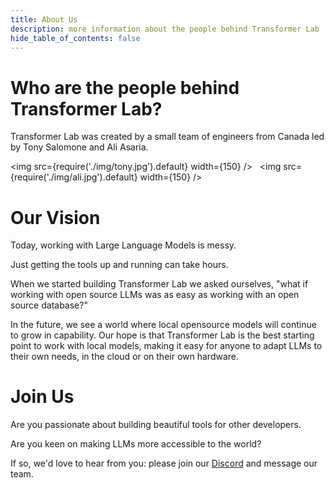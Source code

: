 ```yaml
---
title: About Us
description: more information about the people behind Transformer Lab
hide_table_of_contents: false
---
```


# Who are the people behind Transformer Lab?

Transformer Lab was created by a small team of engineers from Canada led by Tony Salomone and Ali Asaria.

<img src={require('./img/tony.jpg').default} width={150} />&nbsp;&nbsp;
<img src={require('./img/ali.jpg').default} width={150} />

# Our Vision

Today, working with Large Language Models is messy.

Just getting the tools up and running can take hours.

When we started building Transformer Lab we asked ourselves, "what if working with open source LLMs was as easy as working with an open source database?"

In the future, we see a world where local opensource models will continue to grow in capability. Our hope is that Transformer Lab is the best starting point to work with local models, making it easy for anyone to adapt LLMs to their own needs, in the cloud or on their own hardware.

# Join Us

Are you passionate about building beautiful tools for other developers.

Are you keen on making LLMs more accessible to the world?

If so, we'd love to hear from you: please join our <a href="https://discord.gg/transformerlab">Discord</a> and message our team.
